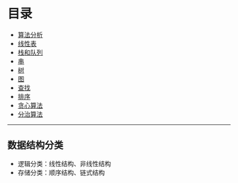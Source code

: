 # 目录

- [算法分析](https://github.com/ChuangLiu727/GetJob/tree/master/数据结构与算法/算法分析.md)
- [线性表](https://github.com/ChuangLiu727/GetJob/tree/master/数据结构与算法/线性表.md)
- [栈和队列](https://github.com/ChuangLiu727/GetJob/tree/master/数据结构与算法/栈和队列.md)
- [串](https://github.com/ChuangLiu727/GetJob/tree/master/数据结构与算法/串.md)
- [树](https://github.com/ChuangLiu727/GetJob/tree/master/数据结构与算法/树.md)
- [图](https://github.com/ChuangLiu727/GetJob/tree/master/数据结构与算法/图.md)
- [查找](https://github.com/ChuangLiu727/GetJob/tree/master/数据结构与算法/查找.md)
- [排序](https://github.com/ChuangLiu727/GetJob/tree/master/数据结构与算法/排序.md)
- [贪心算法](https://github.com/ChuangLiu727/GetJob/tree/master/数据结构与算法/贪心算法.md)
- [分治算法](https://github.com/ChuangLiu727/GetJob/tree/master/数据结构与算法/分治算法.md)

---

## 数据结构分类

- 逻辑分类：线性结构、非线性结构
- 存储分类：顺序结构、链式结构